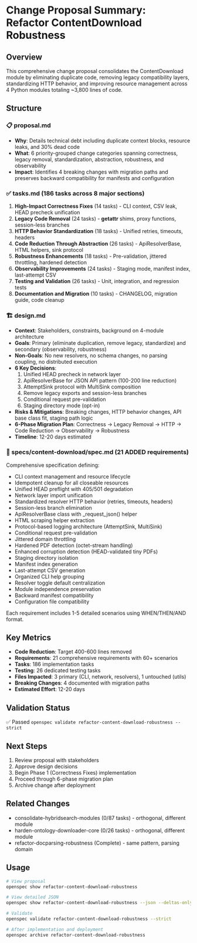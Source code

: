 # Change Proposal Summary: Refactor ContentDownload Robustness

## Overview
This comprehensive change proposal consolidates the ContentDownload module by eliminating duplicate code, removing legacy compatibility layers, standardizing HTTP behavior, and improving resource management across 4 Python modules totaling ~3,800 lines of code.

## Structure

### 📋 proposal.md
- **Why**: Details technical debt including duplicate context blocks, resource leaks, and 30% dead code
- **What**: 6 priority-grouped change categories spanning correctness, legacy removal, standardization, abstraction, robustness, and observability
- **Impact**: Identifies 4 breaking changes with migration paths and preserves backward compatibility for manifests and configuration

### ✅ tasks.md (186 tasks across 8 major sections)
1. **High-Impact Correctness Fixes** (14 tasks) - CLI context, CSV leak, HEAD precheck unification
2. **Legacy Code Removal** (24 tasks) - __getattr__ shims, proxy functions, session-less branches
3. **HTTP Behavior Standardization** (18 tasks) - Unified retries, timeouts, headers
4. **Code Reduction Through Abstraction** (26 tasks) - ApiResolverBase, HTML helpers, sink protocol
5. **Robustness Enhancements** (18 tasks) - Pre-validation, jittered throttling, hardened detection
6. **Observability Improvements** (24 tasks) - Staging mode, manifest index, last-attempt CSV
7. **Testing and Validation** (26 tasks) - Unit, integration, and regression tests
8. **Documentation and Migration** (10 tasks) - CHANGELOG, migration guide, code cleanup

### 🏗️ design.md
- **Context**: Stakeholders, constraints, background on 4-module architecture
- **Goals**: Primary (eliminate duplication, remove legacy, standardize) and secondary (observability, robustness)
- **Non-Goals**: No new resolvers, no schema changes, no parsing coupling, no distributed execution
- **6 Key Decisions**:
  1. Unified HEAD precheck in network layer
  2. ApiResolverBase for JSON API pattern (100-200 line reduction)
  3. AttemptSink protocol with MultiSink composition
  4. Remove legacy exports and session-less branches
  5. Conditional request pre-validation
  6. Staging directory mode (opt-in)
- **Risks & Mitigations**: Breaking changes, HTTP behavior changes, API base class fit, staging path logic
- **6-Phase Migration Plan**: Correctness → Legacy Removal → HTTP → Code Reduction → Observability → Robustness
- **Timeline**: 12-20 days estimated

### 📜 specs/content-download/spec.md (21 ADDED requirements)
Comprehensive specification defining:
- CLI context management and resource lifecycle
- Idempotent cleanup for all closeable resources
- Unified HEAD preflight with 405/501 degradation
- Network layer import unification
- Standardized resolver HTTP behavior (retries, timeouts, headers)
- Session-less branch elimination
- ApiResolverBase class with _request_json() helper
- HTML scraping helper extraction
- Protocol-based logging architecture (AttemptSink, MultiSink)
- Conditional request pre-validation
- Jittered domain throttling
- Hardened PDF detection (octet-stream handling)
- Enhanced corruption detection (HEAD-validated tiny PDFs)
- Staging directory isolation
- Manifest index generation
- Last-attempt CSV generation
- Organized CLI help grouping
- Resolver toggle default centralization
- Module independence preservation
- Backward manifest compatibility
- Configuration file compatibility

Each requirement includes 1-5 detailed scenarios using WHEN/THEN/AND format.

## Key Metrics
- **Code Reduction**: Target 400-600 lines removed
- **Requirements**: 21 comprehensive requirements with 60+ scenarios
- **Tasks**: 186 implementation tasks
- **Testing**: 26 dedicated testing tasks
- **Files Impacted**: 3 primary (CLI, network, resolvers), 1 untouched (utils)
- **Breaking Changes**: 4 documented with migration paths
- **Estimated Effort**: 12-20 days

## Validation Status
✅ Passed `openspec validate refactor-content-download-robustness --strict`

## Next Steps
1. Review proposal with stakeholders
2. Approve design decisions
3. Begin Phase 1 (Correctness Fixes) implementation
4. Proceed through 6-phase migration plan
5. Archive change after deployment

## Related Changes
- consolidate-hybridsearch-modules (0/87 tasks) - orthogonal, different module
- harden-ontology-downloader-core (0/26 tasks) - orthogonal, different module
- refactor-docparsing-robustness (Complete) - same pattern, parsing domain

## Usage
```bash
# View proposal
openspec show refactor-content-download-robustness

# View detailed JSON
openspec show refactor-content-download-robustness --json --deltas-only

# Validate
openspec validate refactor-content-download-robustness --strict

# After implementation and deployment
openspec archive refactor-content-download-robustness
```
